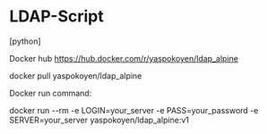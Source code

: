 # LDAP-Script
[python]

Docker hub
https://hub.docker.com/r/yaspokoyen/ldap_alpine

docker pull yaspokoyen/ldap_alpine

Docker run command:

docker run --rm -e LOGIN=your_server -e PASS=your_password -e SERVER=your_server yaspokoyen/ldap_alpine:v1
